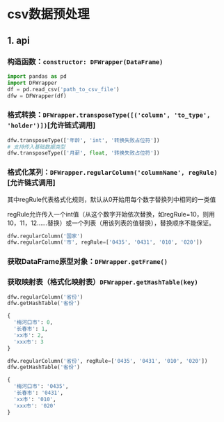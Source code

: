 # csv数据预处理
## 1. api
### 构造函数：```constructor: DFWrapper(DataFrame)```
```python
import pandas as pd
import DFWrapper
df = pd.read_csv('path_to_csv_file')
dfw = DFWrapper(df)
```
### 格式转换：```DFWrapper.transposeType([('column', 'to_type', 'holder')])```[允许链式调用]
```python
dfw.transposeType(['年龄', 'int', '转换失败占位符'])
# 支持传入基础数据类型
dfw.transposeType(['月薪', float, '转换失败占位符'])
```
### 格式化某列：```DFWrapper.regularColumn('columnName', regRule)```[允许链式调用]
其中regRule代表格式化规则，默认从0开始用每个数字替换列中相同的一类值

regRule允许传入一个int值（从这个数字开始依次替换，如regRule=10，则用10，11，12……替换）或一个列表（用该列表的值替换），替换顺序不能保证。
```python
dfw.regularColumn('国家')
dfw.regularColumn('市', regRule=['0435', '0431', '010', '020'])
```
### 获取DataFrame原型对象：```DFWrapper.getFrame()```

### 获取映射表（格式化映射表）```DFWrapper.getHashTable(key)```
```python
dfw.regularColumn('省份')
dfw.getHashTable('省份')
```
```python
{
  '梅河口市': 0,
  '长春市': 1,
  'xx市': 2,
  'xxx市': 3
}
```
```python
dfw.regularColumn('省份', regRule=['0435', '0431', '010', '020'])
dfw.getHashTable('省份')
```
```python
{
  '梅河口市': '0435',
  '长春市': '0431',
  'xx市': '010',
  'xxx市': '020'
}
```

